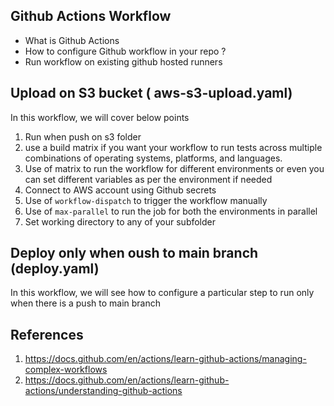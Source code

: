 
## Github Actions Workflow
- What is Github Actions
- How to configure Github workflow in your repo ?
- Run workflow on existing github hosted runners

## Upload on S3 bucket ( aws-s3-upload.yaml)

In this workflow, we will cover below points
  1. Run when push on s3 folder
  2. use a build matrix if you want your workflow to run tests across multiple combinations of operating systems, platforms, and languages. 
  3. Use of matrix to run the workflow for different environments or even you can set different variables as per the environment if needed
  4. Connect to AWS account using Github secrets
  5. Use of `workflow-dispatch` to trigger the workflow manually
  6. Use of `max-parallel` to run the job for both the environments in parallel
  7. Set working directory to any of your subfolder


## Deploy only when oush to main branch (deploy.yaml)

In this workflow, we will see how to configure a particular step to run only when there is a push to main branch



## References
1. https://docs.github.com/en/actions/learn-github-actions/managing-complex-workflows
2. https://docs.github.com/en/actions/learn-github-actions/understanding-github-actions
